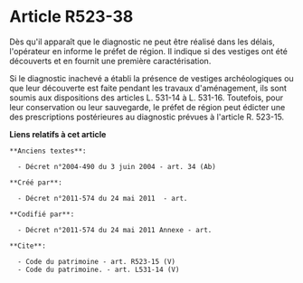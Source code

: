 # Article R523-38

Dès qu'il apparaît que le diagnostic ne peut être réalisé dans les délais, l'opérateur en informe le préfet de région. Il
indique si des vestiges ont été découverts et en fournit une première caractérisation. 

Si le diagnostic inachevé a établi la présence de vestiges archéologiques ou que leur découverte est faite pendant les
travaux d'aménagement, ils sont soumis aux dispositions des articles L. 531-14 à L. 531-16. Toutefois, pour leur conservation
ou leur sauvegarde, le préfet de région peut édicter une des prescriptions postérieures au diagnostic prévues à l'article R.
523-15.

**Liens relatifs à cet article**

	**Anciens textes**:

	  - Décret n°2004-490 du 3 juin 2004 - art. 34 (Ab)

	**Créé par**:

	  - Décret n°2011-574 du 24 mai 2011  - art.

	**Codifié par**:

	  - Décret n°2011-574 du 24 mai 2011 Annexe - art.

	**Cite**:

	  - Code du patrimoine - art. R523-15 (V)
	  - Code du patrimoine. - art. L531-14 (V)
